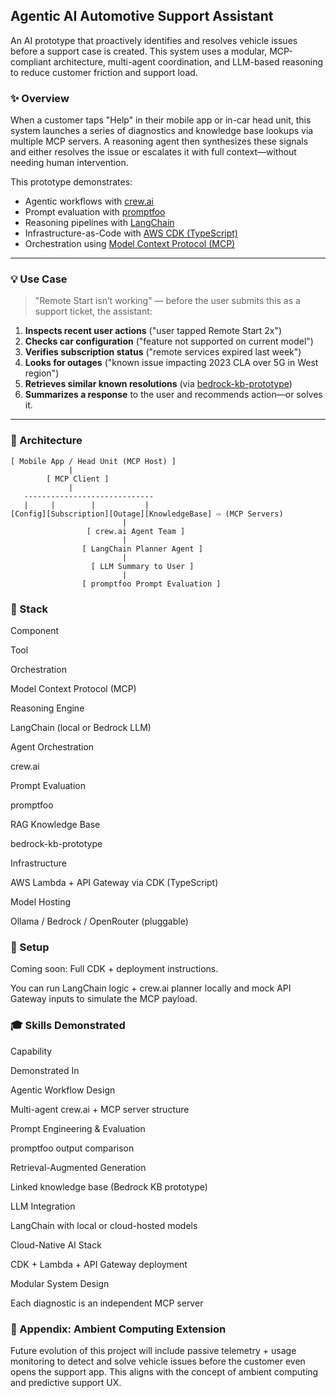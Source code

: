 ## Agentic AI Automotive Support Assistant

An AI prototype that proactively identifies and resolves vehicle issues before a support case is created. This system uses a modular, MCP-compliant architecture, multi-agent coordination, and LLM-based reasoning to reduce customer friction and support load.

### ✨ Overview

When a customer taps "Help" in their mobile app or in-car head unit, this system launches a series of diagnostics and knowledge base lookups via multiple MCP servers. A reasoning agent then synthesizes these signals and either resolves the issue or escalates it with full context—without needing human intervention.

This prototype demonstrates:
- Agentic workflows with [crew.ai](https://github.com/joaomdmoura/crewAI)
- Prompt evaluation with [promptfoo](https://github.com/promptfoo/promptfoo)
- Reasoning pipelines with [LangChain](https://www.langchain.com/)
- Infrastructure-as-Code with [AWS CDK (TypeScript)](https://docs.aws.amazon.com/cdk/latest/guide/home.html)
- Orchestration using [Model Context Protocol (MCP)](https://modelcontextprotocol.io/docs/concepts/architecture)


---

### 💡 Use Case

> "Remote Start isn’t working" — before the user submits this as a support ticket, the assistant:

1. **Inspects recent user actions** ("user tapped Remote Start 2x")
2. **Checks car configuration** ("feature not supported on current model")
3. **Verifies subscription status** ("remote services expired last week")
4. **Looks for outages** ("known issue impacting 2023 CLA over 5G in West region")
5. **Retrieves similar known resolutions** (via [bedrock-kb-prototype](https://github.com/RoyCodes/bedrock-kb-prototype))
6. **Summarizes a response** to the user and recommends action—or solves it.

---

### 🤖 Architecture

```text
[ Mobile App / Head Unit (MCP Host) ]
             |
        [ MCP Client ]
             |
   -----------------------------
   |     |        |           |
[Config][Subscription][Outage][KnowledgeBase] ⇨ (MCP Servers)
                         |
                 [ crew.ai Agent Team ]
                         |
                [ LangChain Planner Agent ]
                         |
                  [ LLM Summary to User ]
                         |
                [ promptfoo Prompt Evaluation ]
```

### 🚀 Stack

Component

Tool

Orchestration

Model Context Protocol (MCP)

Reasoning Engine

LangChain (local or Bedrock LLM)

Agent Orchestration

crew.ai

Prompt Evaluation

promptfoo

RAG Knowledge Base

bedrock-kb-prototype

Infrastructure

AWS Lambda + API Gateway via CDK (TypeScript)

Model Hosting

Ollama / Bedrock / OpenRouter (pluggable)

### 🔧 Setup

Coming soon: Full CDK + deployment instructions.

You can run LangChain logic + crew.ai planner locally and mock API Gateway inputs to simulate the MCP payload.

### 🎓 Skills Demonstrated

Capability

Demonstrated In

Agentic Workflow Design

Multi-agent crew.ai + MCP server structure

Prompt Engineering & Evaluation

promptfoo output comparison

Retrieval-Augmented Generation

Linked knowledge base (Bedrock KB prototype)

LLM Integration

LangChain with local or cloud-hosted models

Cloud-Native AI Stack

CDK + Lambda + API Gateway deployment

Modular System Design

Each diagnostic is an independent MCP server

### 🔹 Appendix: Ambient Computing Extension

Future evolution of this project will include passive telemetry + usage monitoring to detect and solve vehicle issues before the customer even opens the support app. This aligns with the concept of ambient computing and predictive support UX.
